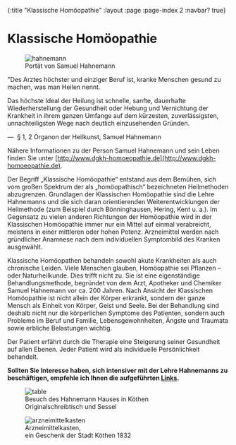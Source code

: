 {:title "Klassische Homöopathie"
 :layout :page
 :page-index 2
 :navbar? true}

# Klassische Homöopathie

<figure class="figure float-right">
  <img src="/img/hahnemann.jpg" class="figure-img img-fluid img-thumbnail" alt="hahnemann">
  <figcaption class="figure-caption text-center">Portät von Samuel Hahnemann</figcaption>
</figure>

<div class="card quote">
  <div class="card-block">
  <p>
  "Des Arztes höchster und einziger Beruf ist, kranke Menschen gesund zu
  machen, was man Heilen nennt.
  </p>
  <p>
  Das höchste Ideal der Heilung ist schnelle, sanfte, dauerhafte
  Wiederherstellung der Gesundheit oder Hebung und Vernichtung der Krankheit
  in ihrem ganzen Umfange auf dem kürzesten, zuverlässigsten,
  unnachteiligsten Wege nach deutlich einzusehenden Gründen.
  </p>
  <p class="author">
  &mdash;&nbsp; § 1, 2 Organon der Heilkunst, Samuel Hahnemann
  </p>
  </div>
</div>

Nähere Informationen zu der Person Samuel Hahnemann und sein Leben finden Sie
unter [http://www.dgkh-homoeopathie.de](http://www.dgkh-homoeopathie.de).

Der Begriff „Klassische Homöopathie“ entstand aus dem Bemühen, sich vom großen
Spektrum der als „homöopathisch“ bezeichneten Heilmethoden abzugrenzen.
Grundlagen der Klassischen Homöopathie sind die Lehre Hahnemanns und die sich
daran orientierenden Weiterentwicklungen der Heilmethode (zum Beispiel durch
Bönninghausen, Hering, Kent u. a.). Im Gegensatz zu vielen anderen Richtungen
der Homöopathie wird in der Klassischen Homöopathie immer nur ein Mittel auf
einmal verabreicht, meistens in einer mittleren oder hohen Potenz. Arzneimittel
werden nach gründlicher Anamnese nach dem individuellen Symptombild des Kranken
ausgewählt.

Klassische Homöopathen behandeln sowohl akute Krankheiten als auch chronische
Leiden. Viele Menschen glauben, Homöopathie sei Pflanzen – oder Naturheilkunde.
Dies trifft nicht zu. Sie ist eine eigenständige Behandlungsmethode, begründet
von dem Arzt, Apotheker und Chemiker Samuel Hahnemann vor ca. 200 Jahren. Nach
Ansicht der Klassischen Homöopathie ist nicht allein der Körper erkrankt,
sondern der ganze Mensch als Einheit von Körper, Geist und Seele. Bei der
Behandlung sind deshalb nicht nur die körperlichen Symptome des Patienten,
sondern auch Probleme im Beruf und Familie, Lebensgewohnheiten, Ängste und
Traumata sowie erbliche Belastungen wichtig.

Der Patient erfährt durch die Therapie eine Steigerung seiner Gesundheit auf
allen Ebenen. Jeder Patient wird als individuelle Persönlichkeit behandelt.

**Sollten Sie Interesse haben, sich intensiver mit der Lehre Hahnemanns zu**
**beschäftigen, empfehle ich Ihnen die aufgeführten [Links](/links).**

<figure class="figure float-left">
  <img src="/img/table.jpg" class="figure-img img-fluid img-thumbnail" alt="table">
  <figcaption class="figure-caption text-center">
  Besuch des Hahnemann Hauses in Köthen<br>
  Originalschreibtisch und Sessel
  </figcaption>
</figure>

<figure class="figure float-right">
  <img src="/img/arzneimittelkasten.jpg" class="figure-img img-fluid img-thumbnail" alt="arzneimittelkasten">
  <figcaption class="figure-caption text-center">
  Arzneimittelkasten,<br>
  ein Geschenk der Stadt Köthen 1832
  </figcaption>
</figure>
